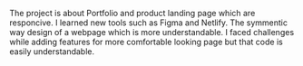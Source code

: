 The project is about Portfolio and product landing page which are responcive.
I learned new tools such as Figma and Netlify. The symmentic way design of a webpage which is more understandable.
I faced challenges while adding features for more comfortable looking page but that code is easily understandable.
